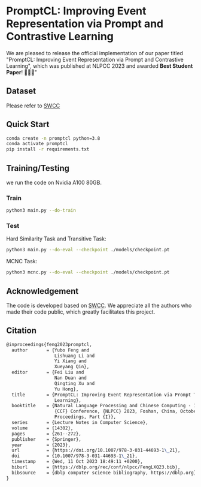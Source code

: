 
# PromptCL: Improving Event Representation via Prompt and Contrastive Learning

We are pleased to release the official implementation of our paper titled "PromptCL: Improving Event Representation via Prompt and Contrastive Learning", which was published at NLPCC 2023 and awarded **Best Student Paper**! 🎉🎉🎉"

## Dataset

Please refer to [SWCC](https://github.com/gaojun4ever/SWCC4Event)

## Quick Start

```bash
conda create -n promptcl python=3.8
conda activate promptcl
pip install -r requirements.txt
```

## Training/Testing

we run the code on Nvidia A100 80GB.

### Train

```bash
python3 main.py --do-train
```
 
### Test

Hard Similarity Task and Transitive Task:

```bash
python3 main.py --do-eval --checkpoint ./models/checkpoint.pt
```
 
MCNC Task:

```bash
python3 mcnc.py --do-eval --checkpoint ./models/checkpoint.pt
```


## Acknowledgement

The code is developed based on [SWCC](https://github.com/imgaojun/SWCC4Event). 
We appreciate all the authors who made their code public, which greatly facilitates this project. 


## Citation

```latex
@inproceedings{feng2023promptcl,
  author       = {Yubo Feng and
                  Lishuang Li and
                  Yi Xiang and
                  Xueyang Qin},
  editor       = {Fei Liu and
                  Nan Duan and
                  Qingting Xu and
                  Yu Hong},
  title        = {PromptCL: Improving Event Representation via Prompt Template and Contrastive
                  Learning},
  booktitle    = {Natural Language Processing and Chinese Computing - 12th National
                  {CCF} Conference, {NLPCC} 2023, Foshan, China, October 12-15, 2023,
                  Proceedings, Part {I}},
  series       = {Lecture Notes in Computer Science},
  volume       = {14302},
  pages        = {261--272},
  publisher    = {Springer},
  year         = {2023},
  url          = {https://doi.org/10.1007/978-3-031-44693-1\_21},
  doi          = {10.1007/978-3-031-44693-1\_21},
  timestamp    = {Wed, 11 Oct 2023 18:49:11 +0200},
  biburl       = {https://dblp.org/rec/conf/nlpcc/FengLXQ23.bib},
  bibsource    = {dblp computer science bibliography, https://dblp.org}
}
```
